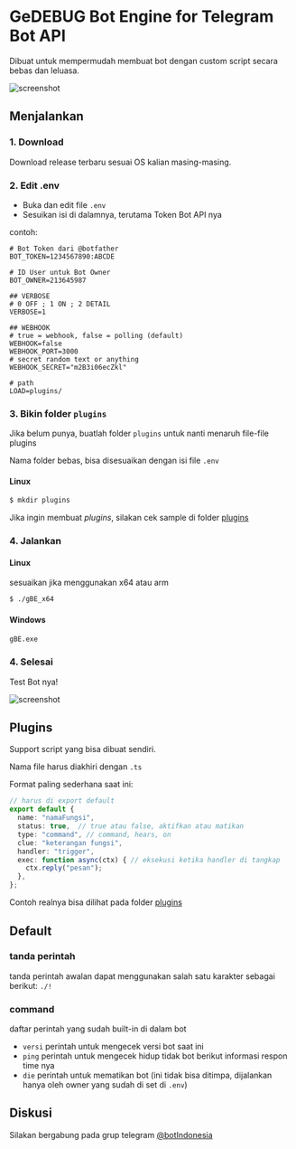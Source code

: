 # GeDEBUG Bot Engine for Telegram Bot API
Dibuat untuk mempermudah membuat bot dengan custom script secara bebas dan leluasa.

![screenshot](https://github.com/banghasan/telegram-bot-api-engine/blob/main/static/ss01.jpg?raw=true)

## Menjalankan

### 1. Download
Download release terbaru sesuai OS kalian masing-masing.

### 2. Edit .env

- Buka dan edit file `.env`
- Sesuikan isi di dalamnya, terutama Token Bot API nya

contoh:

```
# Bot Token dari @botfather
BOT_TOKEN=1234567890:ABCDE

# ID User untuk Bot Owner
BOT_OWNER=213645987

## VERBOSE
# 0 OFF ; 1 ON ; 2 DETAIL
VERBOSE=1

## WEBHOOK
# true = webhook, false = polling (default)
WEBHOOK=false
WEBHOOK_PORT=3000
# secret random text or anything
WEBHOOK_SECRET="m2B3i06ecZkl"

# path
LOAD=plugins/
```

### 3. Bikin folder `plugins`

Jika belum punya, buatlah folder `plugins` untuk nanti menaruh file-file plugins

Nama folder bebas, bisa disesuaikan dengan isi file `.env`

#### Linux

```sh
$ mkdir plugins
```

Jika ingin membuat _plugins_, silakan cek sample di folder [plugins](plugins)

### 4. Jalankan

#### Linux
sesuaikan jika menggunakan x64 atau arm

```bash
$ ./gBE_x64
```

#### Windows

```cmd
gBE.exe
```

### 4. Selesai

Test Bot nya!

![screenshot](https://github.com/banghasan/telegram-bot-api-engine/blob/main/static/ss02.jpg?raw=true)

## Plugins

Support script yang bisa dibuat sendiri.

Nama file harus diakhiri dengan `.ts`

Format paling sederhana saat ini:

```ts
// harus di export default
export default {
  name: "namaFungsi",
  status: true,  // true atau false, aktifkan atau matikan
  type: "command", // command, hears, on
  clue: "keterangan fungsi", 
  handler: "trigger",
  exec: function async(ctx) { // eksekusi ketika handler di tangkap
    ctx.reply("pesan");
  },
};

```

Contoh realnya bisa dilihat pada folder [plugins](plugins)

##  Default

### tanda perintah

tanda perintah awalan dapat menggunakan salah satu karakter sebagai berikut: `./!`

### command

daftar perintah yang sudah built-in di dalam bot

- `versi` perintah untuk mengecek versi bot saat ini
- `ping` perintah untuk mengecek hidup tidak bot berikut informasi respon time nya
- `die` perintah untuk mematikan bot (ini tidak bisa ditimpa, dijalankan hanya oleh owner yang sudah di set di `.env`)

## Diskusi

Silakan bergabung pada grup telegram [@botIndonesia](https://t.me/botindonesia)
